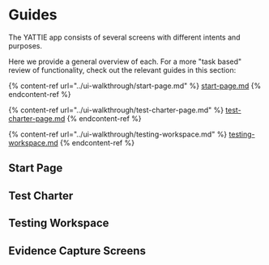 # Guides

The YATTIE app consists of several screens with different intents and purposes.

Here we provide a general overview of each.  For a more "task based" review of functionality, check out the relevant guides in this section:

{% content-ref url="../ui-walkthrough/start-page.md" %}
[start-page.md](../ui-walkthrough/start-page.md)
{% endcontent-ref %}

{% content-ref url="../ui-walkthrough/test-charter-page.md" %}
[test-charter-page.md](../ui-walkthrough/test-charter-page.md)
{% endcontent-ref %}

{% content-ref url="../ui-walkthrough/testing-workspace.md" %}
[testing-workspace.md](../ui-walkthrough/testing-workspace.md)
{% endcontent-ref %}



## Start Page



## Test Charter



## Testing Workspace



## Evidence Capture Screens
